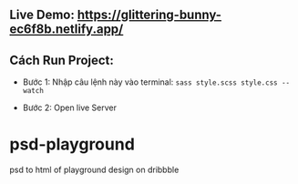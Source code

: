## Live Demo: https://glittering-bunny-ec6f8b.netlify.app/

## Cách Run Project:

- Bước 1: Nhập câu lệnh này vào terminal: `sass style.scss style.css --watch`

- Bước 2: Open live Server

# psd-playground

psd to html of playground design on dribbble
